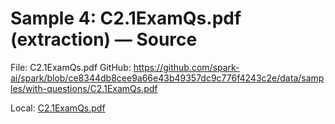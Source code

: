 # Sample 4: C2.1ExamQs.pdf (extraction) — Source

File: C2.1ExamQs.pdf
GitHub: https://github.com/spark-ai/spark/blob/ce8344db8cee9a66e43b49357dc9c776f4243c2e/data/samples/with-questions/C2.1ExamQs.pdf

Local: [C2.1ExamQs.pdf](../../../../data/samples/with-questions/C2.1ExamQs.pdf)
